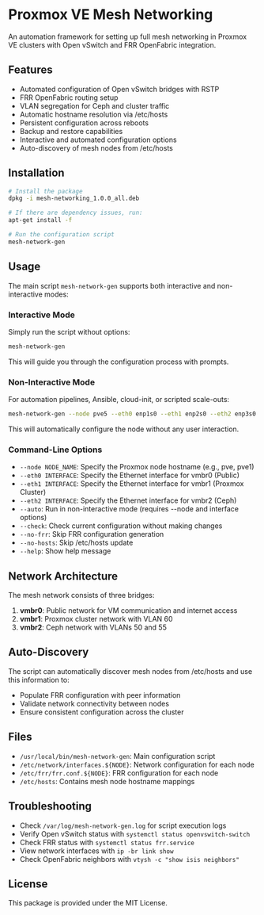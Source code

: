 # Proxmox VE Mesh Networking

An automation framework for setting up full mesh networking in Proxmox VE clusters with Open vSwitch and FRR OpenFabric integration.

## Features

- Automated configuration of Open vSwitch bridges with RSTP
- FRR OpenFabric routing setup
- VLAN segregation for Ceph and cluster traffic
- Automatic hostname resolution via /etc/hosts
- Persistent configuration across reboots
- Backup and restore capabilities
- Interactive and automated configuration options
- Auto-discovery of mesh nodes from /etc/hosts

## Installation

```bash
# Install the package
dpkg -i mesh-networking_1.0.0_all.deb

# If there are dependency issues, run:
apt-get install -f

# Run the configuration script
mesh-network-gen
```

## Usage

The main script `mesh-network-gen` supports both interactive and non-interactive modes:

### Interactive Mode

Simply run the script without options:

```bash
mesh-network-gen
```

This will guide you through the configuration process with prompts.

### Non-Interactive Mode

For automation pipelines, Ansible, cloud-init, or scripted scale-outs:

```bash
mesh-network-gen --node pve5 --eth0 enp1s0 --eth1 enp2s0 --eth2 enp3s0 --auto
```

This will automatically configure the node without any user interaction.

### Command-Line Options

- `--node NODE_NAME`: Specify the Proxmox node hostname (e.g., pve, pve1)
- `--eth0 INTERFACE`: Specify the Ethernet interface for vmbr0 (Public)
- `--eth1 INTERFACE`: Specify the Ethernet interface for vmbr1 (Proxmox Cluster)
- `--eth2 INTERFACE`: Specify the Ethernet interface for vmbr2 (Ceph)
- `--auto`: Run in non-interactive mode (requires --node and interface options)
- `--check`: Check current configuration without making changes
- `--no-frr`: Skip FRR configuration generation
- `--no-hosts`: Skip /etc/hosts update
- `--help`: Show help message

## Network Architecture

The mesh network consists of three bridges:

1. **vmbr0**: Public network for VM communication and internet access
2. **vmbr1**: Proxmox cluster network with VLAN 60
3. **vmbr2**: Ceph network with VLANs 50 and 55

## Auto-Discovery

The script can automatically discover mesh nodes from /etc/hosts and use this information to:

- Populate FRR configuration with peer information
- Validate network connectivity between nodes
- Ensure consistent configuration across the cluster

## Files

- `/usr/local/bin/mesh-network-gen`: Main configuration script
- `/etc/network/interfaces.${NODE}`: Network configuration for each node
- `/etc/frr/frr.conf.${NODE}`: FRR configuration for each node
- `/etc/hosts`: Contains mesh node hostname mappings

## Troubleshooting

- Check `/var/log/mesh-network-gen.log` for script execution logs
- Verify Open vSwitch status with `systemctl status openvswitch-switch`
- Check FRR status with `systemctl status frr.service`
- View network interfaces with `ip -br link show`
- Check OpenFabric neighbors with `vtysh -c "show isis neighbors"`

## License

This package is provided under the MIT License. 